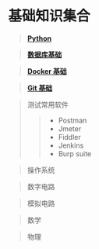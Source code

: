 # 基础知识集合

> [**Python**](/basedata/base_python.md)

> [**数据库基础**](/basedata/datalearn.md)

> [**Docker 基础**](/basedata/dockerLearn.md)

> [**Git 基础**](/basedata/gitlearn.md)

>测试常用软件
>> * Postman
>> * Jmeter
>> * Fiddler
>> * Jenkins
>> * Burp suite


> 操作系统

> 数字电路

> 模拟电路

> 数学

> 物理
